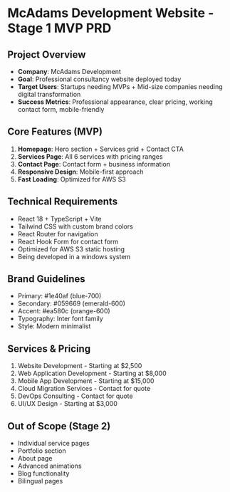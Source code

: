 # McAdams Development Website - Stage 1 MVP PRD

## Project Overview
- **Company**: McAdams Development
- **Goal**: Professional consultancy website deployed today
- **Target Users**: Startups needing MVPs + Mid-size companies needing digital transformation
- **Success Metrics**: Professional appearance, clear pricing, working contact form, mobile-friendly

## Core Features (MVP)
1. **Homepage**: Hero section + Services grid + Contact CTA
2. **Services Page**: All 6 services with pricing ranges
3. **Contact Page**: Contact form + business information
4. **Responsive Design**: Mobile-first approach
5. **Fast Loading**: Optimized for AWS S3

## Technical Requirements
- React 18 + TypeScript + Vite
- Tailwind CSS with custom brand colors
- React Router for navigation
- React Hook Form for contact form
- Optimized for AWS S3 static hosting
- Being developed in a windows system

## Brand Guidelines
- Primary: #1e40af (blue-700)
- Secondary: #059669 (emerald-600)  
- Accent: #ea580c (orange-600)
- Typography: Inter font family
- Style: Modern minimalist

## Services & Pricing
1. Website Development - Starting at $2,500
2. Web Application Development - Starting at $8,000
3. Mobile App Development - Starting at $15,000
4. Cloud Migration Services - Contact for quote
5. DevOps Consulting - Contact for quote
6. UI/UX Design - Starting at $3,000

## Out of Scope (Stage 2)
- Individual service pages
- Portfolio section
- About page
- Advanced animations
- Blog functionality
- Bilingual pages
